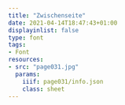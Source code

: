 ```yaml
---
title: "Zwischenseite"
date: 2021-04-14T18:47:43+01:00
displayinlist: false
type: font
tags:
- Font
resources:
- src: "page031.jpg"
  params:
    iiif: page031/info.json
    class: sheet
---
```

